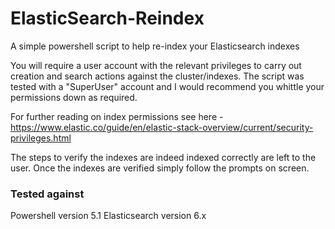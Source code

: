 # ElasticSearch-Reindex
A simple powershell script to help re-index your Elasticsearch indexes

You will require a user account with the relevant privileges to carry out creation and search actions against the cluster/indexes.
The script was tested with a "SuperUser" account and I would recommend you whittle your permissions down as required.

For further reading on index permissions see here - https://www.elastic.co/guide/en/elastic-stack-overview/current/security-privileges.html

The steps to verify the indexes are indeed indexed correctly are left to the user. Once the indexes are verified simply follow the prompts on screen.

### Tested against
Powershell version 5.1 
Elasticsearch version 6.x
